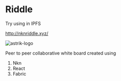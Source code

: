 # Riddle
Try using in IPFS

http://nknriddle.xyz/

<img src="https://i.ibb.co/hXJmL5c/Screenshot-2021-09-12-at-10-13-45-AM.png" alt="astrik-logo" />

Peer to peer collaborative white board created using

1. Nkn
2. React
3. Fabric
